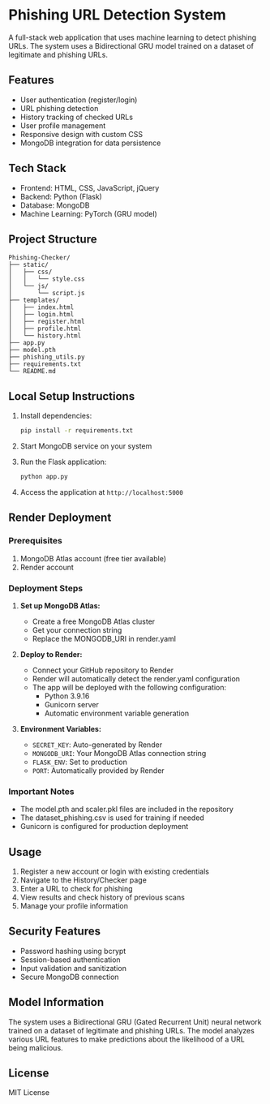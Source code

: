 # Phishing URL Detection System

A full-stack web application that uses machine learning to detect phishing URLs. The system uses a Bidirectional GRU model trained on a dataset of legitimate and phishing URLs.

## Features

- User authentication (register/login)
- URL phishing detection
- History tracking of checked URLs
- User profile management
- Responsive design with custom CSS
- MongoDB integration for data persistence

## Tech Stack

- Frontend: HTML, CSS, JavaScript, jQuery
- Backend: Python (Flask)
- Database: MongoDB
- Machine Learning: PyTorch (GRU model)

## Project Structure

```
Phishing-Checker/
├── static/
│   ├── css/
│   │   └── style.css
│   └── js/
│       └── script.js
├── templates/
│   ├── index.html
│   ├── login.html
│   ├── register.html
│   ├── profile.html
│   └── history.html
├── app.py
├── model.pth
├── phishing_utils.py
├── requirements.txt
└── README.md
```

## Local Setup Instructions

1. Install dependencies:
   ```bash
   pip install -r requirements.txt
   ```

2. Start MongoDB service on your system

3. Run the Flask application:
   ```bash
   python app.py
   ```

4. Access the application at `http://localhost:5000`

## Render Deployment

### Prerequisites
1. MongoDB Atlas account (free tier available)
2. Render account

### Deployment Steps

1. **Set up MongoDB Atlas:**
   - Create a free MongoDB Atlas cluster
   - Get your connection string
   - Replace the MONGODB_URI in render.yaml

2. **Deploy to Render:**
   - Connect your GitHub repository to Render
   - Render will automatically detect the render.yaml configuration
   - The app will be deployed with the following configuration:
     - Python 3.9.16
     - Gunicorn server
     - Automatic environment variable generation

3. **Environment Variables:**
   - `SECRET_KEY`: Auto-generated by Render
   - `MONGODB_URI`: Your MongoDB Atlas connection string
   - `FLASK_ENV`: Set to production
   - `PORT`: Automatically provided by Render

### Important Notes
- The model.pth and scaler.pkl files are included in the repository
- The dataset_phishing.csv is used for training if needed
- Gunicorn is configured for production deployment

## Usage

1. Register a new account or login with existing credentials
2. Navigate to the History/Checker page
3. Enter a URL to check for phishing
4. View results and check history of previous scans
5. Manage your profile information

## Security Features

- Password hashing using bcrypt
- Session-based authentication
- Input validation and sanitization
- Secure MongoDB connection

## Model Information

The system uses a Bidirectional GRU (Gated Recurrent Unit) neural network trained on a dataset of legitimate and phishing URLs. The model analyzes various URL features to make predictions about the likelihood of a URL being malicious.

## License

MIT License 